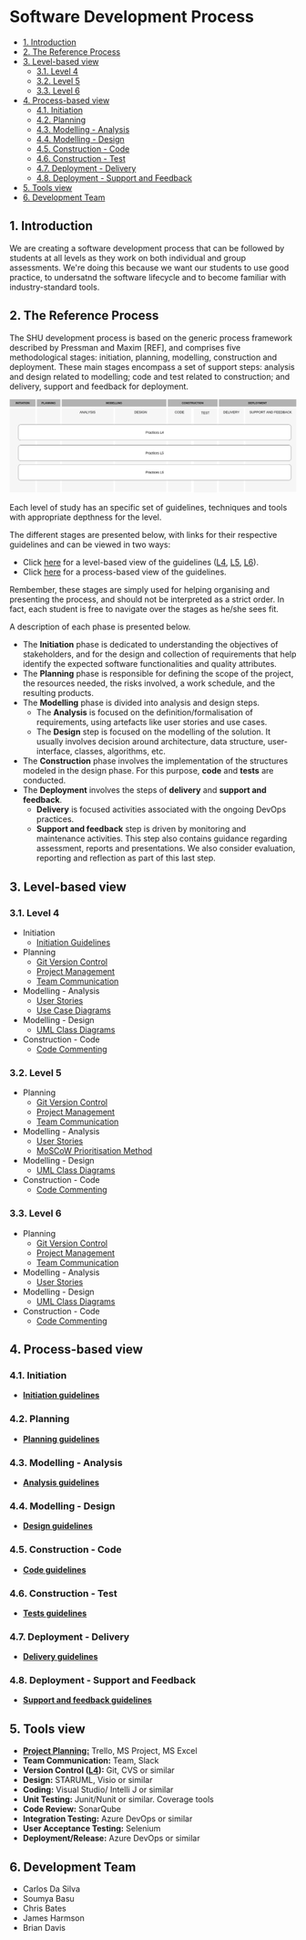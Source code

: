 # Software Development Process <!-- omit in toc -->

- [1. Introduction](#1-introduction)
- [2. The Reference Process](#2-the-reference-process)
- [3. Level-based view](#3-level-based-view)
  - [3.1. Level 4](#31-level-4)
  - [3.2. Level 5](#32-level-5)
  - [3.3. Level 6](#33-level-6)
- [4. Process-based view](#4-process-based-view)
  - [4.1. Initiation](#41-initiation)
  - [4.2. Planning](#42-planning)
  - [4.3. Modelling - Analysis](#43-modelling---analysis)
  - [4.4. Modelling - Design](#44-modelling---design)
  - [4.5. Construction - Code](#45-construction---code)
  - [4.6. Construction - Test](#46-construction---test)
  - [4.7. Deployment - Delivery](#47-deployment---delivery)
  - [4.8. Deployment - Support and Feedback](#48-deployment---support-and-feedback)
- [5. Tools view](#5-tools-view)
- [6. Development Team](#6-development-team)

## 1. Introduction

We are creating a software development process that can be followed by students at all levels as they work on both individual and group
assessments.
We're doing this because we want our students to use good practice, to undersatnd the software lifecycle and to become familiar with industry-standard tools.

## 2. The Reference Process

The SHU development process is based on the generic process framework described by Pressman and Maxim [REF], and comprises five methodological stages: initiation, planning, modelling, construction and deployment. These main stages encompass a set of support steps: analysis and design related to modelling; code and test related to construction; and delivery, support and feedback for deployment.

![Reference Process](./Process.png)

Each level of study has an specific set of guidelines, techniques and tools with appropriate depthness for the level.

The different stages are presented below, with links for their respective guidelines and can be viewed in two ways:

- Click [here](#3-level-based-view) for a level-based view of the guidelines ([L4](#31-level-4), [L5](#32-level-5), [L6](#33-level-6)).
- Click [here](#4-process-based-view) for a process-based view of the guidelines.

Rembember, these stages are simply used for helping organising and presenting the process, and should not be interpreted as a strict order.
In fact, each student is free to navigate over the stages as he/she sees fit.

A description of each phase is presented below.

- The **Initiation** phase is dedicated to understanding the objectives of stakeholders, and for the design and collection of requirements that help identify the expected software functionalities and quality attributes.
- The **Planning** phase is responsible for defining the scope of the project, the resources needed, the risks involved, a work schedule, and the resulting products.
- The **Modelling** phase is divided into analysis and design steps.
  - The **Analysis** is focused on the definition/formalisation of requirements, using artefacts like user stories and use cases.
  - The **Design** step is focused on the modelling of the solution. It usually involves decision around architecture, data structure, user-interface, classes, algorithms, etc.
- The **Construction** phase involves the implementation of the structures modeled in the design phase. For this purpose, **code** and **tests** are conducted.
- The **Deployment** involves the steps of **delivery** and **support and feedback**.
  - **Delivery** is focused activities associated with the ongoing DevOps practices.
  - **Support and feedback** step is driven by monitoring and maintenance activities. This step also contains guidance regarding assessment, reports and presentations. We also consider evaluation, reporting and reflection as part of this last step.

## 3. Level-based view

### 3.1. Level 4

- Initiation
  - [Initiation Guidelines](initiation/level4/level4-initiation.md)
- Planning
  - [Git Version Control](planning/version-control/level_4_git_instructions.md)
  - [Project Management](planning/project-management/level-4/level_4_management_guidelines.md)
  - [Team Communication](planning/team-communication/level-4/level_4_team_communication_guidelines.md)
- Modelling - Analysis
  - [User Stories](modelling-analysis/level4/user-stories.md)
  - [Use Case Diagrams](modelling-analysis/level4/level_4_use_case_guidance.md)
- Modelling - Design
  - [UML Class Diagrams]()
- Construction - Code
  - [Code Commenting](construction-code/level4/level4-code-commenting.md)
  
### 3.2. Level 5

- Planning
  - [Git Version Control](planning/version-control/level_5_git_instructions.md)
  - [Project Management](planning/project-management/level-5/level_5_management_guidelines.md)
  - [Team Communication](planning/team-communication/level-5/level_5_team_communication_guidelines.md)
- Modelling - Analysis
  - [User Stories](modelling-analysis/level5/user-stories.md)
  - [MoSCoW Prioritisation Method](modelling-analysis/level5/moscow_prioritisation_method.md)
- Modelling - Design
  - [UML Class Diagrams]()
- Construction - Code
  - [Code Commenting](construction-code/level5/level5-code-commenting.md)

### 3.3. Level 6

- Planning
  - [Git Version Control](planning/version-control/level_6_git_instructions.md)
  - [Project Management](planning/project-management/level-6/level_6_management_guidelines.md)
  - [Team Communication](planning/team-communication/level-6/level_6_team_communication_guidelines.md)
- Modelling - Analysis
  - [User Stories](modelling-analysis/level6/user-stories.md)
- Modelling - Design
  - [UML Class Diagrams]()
- Construction - Code
  - [Code Commenting](construction-code/level6/level6-code-commenting.md)

## 4. Process-based view

### 4.1. Initiation

- [**Initiation guidelines**](initiation/README.md)

### 4.2. Planning

- [**Planning guidelines**](planning/README.md)

### 4.3. Modelling - Analysis

- [**Analysis guidelines**](modelling-analysis/README.md)

### 4.4. Modelling - Design

- [**Design guidelines**](modelling-design/README.md)

### 4.5. Construction - Code

- [**Code guidelines**](construction-code/README.md)

### 4.6. Construction - Test

- [**Tests guidelines**](construction-test/README.md)

### 4.7. Deployment - Delivery

- [**Delivery guidelines**](deployment-delivery/README.md)

### 4.8. Deployment - Support and Feedback

- [**Support and feedback guidelines**](deployment-support-feedback/README.md)

## 5. Tools view

- [**Project Planning:**](planning/project-management/tools/project_management_tools.md) Trello, MS Project, MS Excel
- **Team Communication:** Team, Slack
- **Version Control ([L4](/planning/version-control/tools/level_4_git_tools.md)):** Git, CVS or similar
- **Design:** STARUML, Visio or similar
- **Coding:** Visual Studio/ Intelli J  or similar
- **Unit Testing:** Junit/Nunit or similar. Coverage tools
- **Code Review:** SonarQube
- **Integration Testing:** Azure DevOps or similar
- **User Acceptance Testing:** Selenium
- **Deployment/Release:** Azure DevOps or similar

## 6. Development Team

- Carlos Da Silva
- Soumya Basu
- Chris Bates
- James Harmson
- Brian Davis
